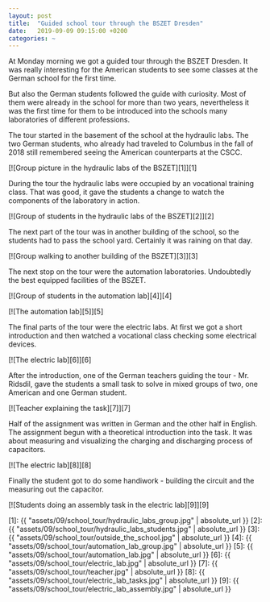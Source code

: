 ```yaml
---
layout: post
title:  "Guided school tour through the BSZET Dresden"
date:   2019-09-09 09:15:00 +0200
categories: ~
---
```


At Monday morning we got a guided tour through the BSZET Dresden. It was really
interesting for the American students to see some classes at the German
school for the first time.

But also the German students followed the guide with curiosity. Most of them
were already in the school for more than two years, nevertheless it was the
first time for them to be introduced into the schools many laboratories of
different professions.

The tour started in the basement of the school at the hydraulic labs. The two
German students, who already had traveled to Columbus in the fall of 2018
still remembered seeing the American counterparts at the CSCC.

[![Group picture in the hydraulic labs of the BSZET][1]][1]

During the tour the hydraulic labs were occupied by an vocational training
class. That was good, it gave the students a change to watch the components of
the laboratory in action.

[![Group of students in the hydraulic labs of the BSZET][2]][2]

The next part of the tour was in another building of the school, so the students
had to pass the school yard. Certainly it was raining on that day.

[![Group walking to another building of the BSZET][3]][3]

The next stop on the tour were the automation laboratories. Undoubtedly the best
equipped facilities of the BSZET.

[![Group of students in the automation lab][4]][4]

[![The automation lab][5]][5]

The final parts of the tour were the electric labs. At first we got a short
introduction and then watched a vocational class checking some electrical
devices.

[![The electric lab][6]][6]

After the introduction, one of the German teachers guiding the tour -
Mr. Ridsdil, gave the students a small task to solve in mixed groups of two, one
American and one German student.

[![Teacher explaining the task][7]][7]

Half of the assignment was written in German and the other half in English. The
assignment begun with a theoretical introduction into the task. It was about
measuring and visualizing the charging and discharging process of capacitors.

[![The electric lab][8]][8]

Finally the student got to do some handiwork - building the circuit and the
measuring out the capacitor.

[![Students doing an assembly task in the electric lab][9]][9]

  [1]: {{ "assets/09/school_tour/hydraulic_labs_group.jpg" | absolute_url }}
  [2]: {{ "assets/09/school_tour/hydraulic_labs_students.jpg" | absolute_url }}
  [3]: {{ "assets/09/school_tour/outside_the_school.jpg" | absolute_url }}
  [4]: {{ "assets/09/school_tour/automation_lab_group.jpg" | absolute_url }}
  [5]: {{ "assets/09/school_tour/automation_lab.jpg" | absolute_url }}
  [6]: {{ "assets/09/school_tour/electric_lab.jpg" | absolute_url }}
  [7]: {{ "assets/09/school_tour/teacher.jpg" | absolute_url }}
  [8]: {{ "assets/09/school_tour/electric_lab_tasks.jpg" | absolute_url }}
  [9]: {{ "assets/09/school_tour/electric_lab_assembly.jpg" | absolute_url }}
